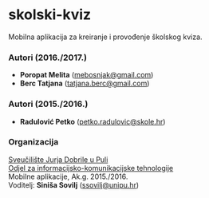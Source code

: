 # skolski-kviz
Mobilna aplikacija za kreiranje i provođenje školskog kviza.

### Autori (2016./2017.)
- **Poropat	Melita** 	(mebosnjak@gmail.com)
- **Berc Tatjana** 	(tatjana.berc@gmail.com)

### Autori (2015./2016.)
- **Radulović	Petko** 	(petko.radulovic@skole.hr)

### Organizacija
[Sveučilište Jurja Dobrile u Puli](http://www.unipu.hr/)   
[Odjel za informacijsko-komunikacijske tehnologije](http://www.unipu.hr/index.php?id=1933)  
Mobilne aplikacije, Ak.g. 2015./2016.  
Voditelj: **Siniša Sovilj** (ssovilj@unipu.hr)
